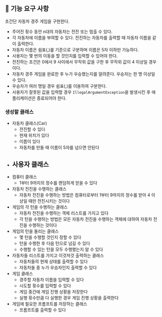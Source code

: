 ## 🚀 기능 요구 사항

초간단 자동차 경주 게임을 구현한다.

- 주어진 횟수 동안 n대의 자동차는 전진 또는 멈출 수 있다.
- 각 자동차에 이름을 부여할 수 있다. 전진하는 자동차를 출력할 때 자동차 이름을 같이 출력한다.
- 자동차 이름은 쉼표(,)를 기준으로 구분하며 이름은 5자 이하만 가능하다.
- 사용자는 몇 번의 이동을 할 것인지를 입력할 수 있어야 한다.
- 전진하는 조건은 0에서 9 사이에서 무작위 값을 구한 후 무작위 값이 4 이상일 경우이다.
- 자동차 경주 게임을 완료한 후 누가 우승했는지를 알려준다. 우승자는 한 명 이상일 수 있다.
- 우승자가 여러 명일 경우 쉼표(,)를 이용하여 구분한다.
- 사용자가 잘못된 값을 입력할 경우 `IllegalArgumentException`을 발생시킨 후 애플리케이션은 종료되어야 한다.


### 생성할 클래스

- 자동차 클래스(Car)
  - 전진할 수 있다
  - 현재 위치가 있다
  - 이름이 있다
  - 자동차를 만들 때 이름이 5자를 넘으면 안된다
- 사용자 클래스
  - 
- 컴퓨터 클래스
  - 1부터 9까지의 정수를 랜덤하게 얻을 수 있다
- 자동차 전진을 수행하는 클래스
  - 자동차 전진을 수행하는 방법은 컴퓨터로부터 1부터 9까지의 정수를 받아 4 이상일 때만 전진시키는 것이다
- 게임의 각 턴을 수행하는 클래스
  - 자동차 전진을 수행하는 객체 리스트를 가지고 있다
  - 각 턴을 수행하는 방법은 모든 자동차 전진을 수행하는 객체에 대하여 자동차 전진을 수행하는 것이다
- 게임의 턴을 돌리는 클래스
  - 몇 턴을 수행할 것인지 정할 수 있다
  - 턴을 수행한 후 다음 턴으로 넘길 수 있다
  - 수행할 수 있는 턴을 모두 수행했는지 알 수 있다
- 자동차들 리스트를 가지고 이것저것 출력하는 클래스
  - 자동차들의 현재 상태를 출력할 수 있다
  - 자동차들 중 누가 우승자인지 출력할 수 있다
- 게임 클래스
  - 경주할 자동차 이름을 입력할 수 있다
  - 시도할 횟수를 입력할 수 있다
  - 게임 중간에 게임 진행 상황을 저장한다
  - 실행 횟수만큼 다 실행한 경우 게임 진행 상황을 출력한다
- 게임에 필요한 프롬프트를 저장하는 클래스
  - 프롬프트를 출력할 수 있다